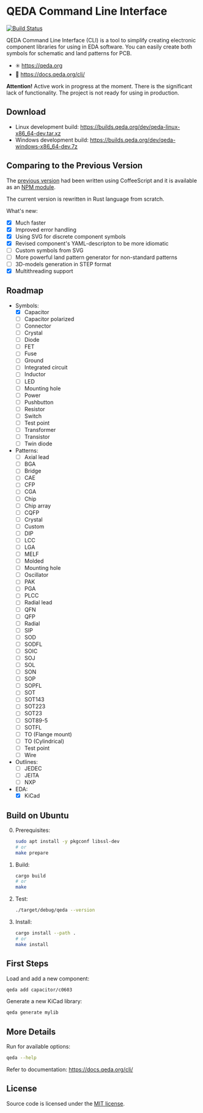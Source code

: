 # QEDA Command Line Interface

[![Build Status](https://github.com/qeda/qeda-rs/workflows/Build/badge.svg)](https://github.com/qeda/qeda-rs/actions)

QEDA Command Line Interface (CLI) is a tool to simplify creating electronic component libraries for using in EDA software. You can easily create both symbols for schematic and land patterns for PCB.

* :eight_spoked_asterisk: https://qeda.org
* :book: https://docs.qeda.org/cli/

**Attention!** Active work in progress at the moment. There is the significant lack of functionality. The project is not ready for using in production.

## Download

* Linux development build: https://builds.qeda.org/dev/qeda-linux-x86_64-dev.tar.xz
* Windows development build: https://builds.qeda.org/dev/qeda-windows-x86_64-dev.7z

## Comparing to the Previous Version

The [previous version](https://github.com/qeda/qeda) had been written using CoffeeScript and it is available as an [NPM module](https://www.npmjs.com/package/qeda).

The current version is rewritten in Rust language from scratch.

What's new:

- [x] Much faster
- [x] Improved error handling
- [x] Using SVG for discrete component symbols
- [x] Revised component's YAML-descripton to be more idiomatic
- [ ] Custom symbols from SVG
- [ ] More powerful land pattern generator for non-standard patterns
- [ ] 3D-models generation in STEP format
- [x] Multithreading support

## Roadmap

- Symbols:
    - [x] Capacitor
    - [ ] Capacitor polarized
    - [ ] Connector
    - [ ] Crystal
    - [ ] Diode
    - [ ] FET
    - [ ] Fuse
    - [ ] Ground
    - [ ] Integrated circuit
    - [ ] Inductor
    - [ ] LED
    - [ ] Mounting hole
    - [ ] Power
    - [ ] Pushbutton
    - [ ] Resistor
    - [ ] Switch
    - [ ] Test point
    - [ ] Transformer
    - [ ] Transistor
    - [ ] Twin diode

- Patterns:
    - [ ] Axial lead
    - [ ] BGA
    - [ ] Bridge
    - [ ] CAE
    - [ ] CFP
    - [ ] CGA
    - [ ] Chip
    - [ ] Chip array
    - [ ] CQFP
    - [ ] Crystal
    - [ ] Custom
    - [ ] DIP
    - [ ] LCC
    - [ ] LGA
    - [ ] MELF
    - [ ] Molded
    - [ ] Mounting hole
    - [ ] Oscillator
    - [ ] PAK
    - [ ] PGA
    - [ ] PLCC
    - [ ] Radial lead
    - [ ] QFN
    - [ ] QFP
    - [ ] Radial
    - [ ] SIP
    - [ ] SOD
    - [ ] SODFL
    - [ ] SOIC
    - [ ] SOJ
    - [ ] SOL
    - [ ] SON
    - [ ] SOP
    - [ ] SOPFL
    - [ ] SOT
    - [ ] SOT143
    - [ ] SOT223
    - [ ] SOT23
    - [ ] SOT89-5
    - [ ] SOTFL
    - [ ] TO (Flange mount)
    - [ ] TO (Cylindrical)
    - [ ] Test point
    - [ ] Wire

- Outlines:
    - [ ] JEDEC
    - [ ] JEITA
    - [ ] NXP

- EDA:
    - [x] KiCad

## Build on Ubuntu

0. Prerequisites:

    ```bash
    sudo apt install -y pkgconf libssl-dev
    # or
    make prepare
    ```

1. Build:

    ```bash
    cargo build
    # or
    make
    ```


2. Test:

    ```bash
    ./target/debug/qeda --version
    ```

3. Install:

    ```bash
    cargo install --path .
    # or
    make install
    ```

## First Steps

Load and add a new component:

```bash
qeda add capacitor/c0603
```

Generate a new KiCad library:

```bash
qeda generate mylib
```

## More Details

Run for available options:

```bash
qeda --help
```

Refer to documentation: https://docs.qeda.org/cli/

## License

Source code is licensed under the [MIT license](LICENSE).
